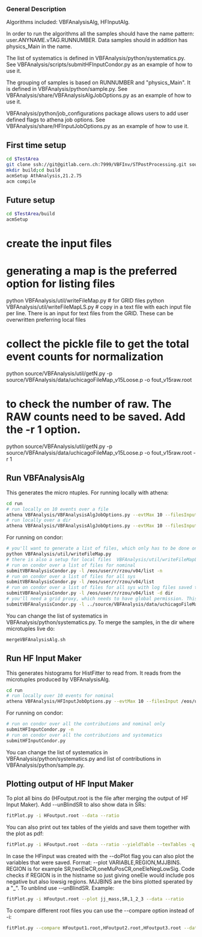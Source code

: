 ### General Description ###
Algorithms included: VBFAnalysisAlg, HFInputAlg.

In order to run the algorithms all the samples should have the name pattern: user.ANYNAME.vTAG.RUNNUMBER. Data samples should in addition has physics_Main in the name.

The list of systematics is defined in VBFAnalysis/python/systematics.py. See VBFAnalysis/scripts/submitHFInputCondor.py as an example of how to use it.

The grouping of samples is based on RUNNUMBER and "physics_Main". It is defined in VBFAnalysis/python/sample.py. See VBFAnalysis/share/VBFAnalysisAlgJobOptions.py as an example of how to use it.

VBFAnalysis/python/job_configurations package allows users to add user defined flags to athena job options. See VBFAnalysis/share/HFInputJobOptions.py as an example of how to use it.


## First time setup ##

```bash
cd $TestArea
git clone ssh://git@gitlab.cern.ch:7999/VBFInv/STPostProcessing.git source/
mkdir build;cd build
acmSetup AthAnalysis,21.2.75
acm compile
```

## Future setup ##
```bash
cd $TestArea/build
acmSetup
```

# create the input files
# generating a map is the preferred option for listing files
python VBFAnalysis/util/writeFileMap.py # for GRID files
python VBFAnalysis/util/writeFileMapLS.py # copy in a text file with each input file per line. There is an input for text files from the GRID. These can be overwritten preferring local files
# collect the pickle file to get the total event counts for normalization
python source/VBFAnalysis/util/getN.py -p source/VBFAnalysis/data/uchicagoFileMap_v15Loose.p -o fout_v15raw.root 

# to check the number of raw. The RAW counts need to be saved. Add the -r 1 option.
python source/VBFAnalysis/util/getN.py -p source/VBFAnalysis/data/uchicagoFileMap_v15Loose.p -o fout_v15raw.root -r 1

## Run VBFAnalysisAlg ##
This generates the micro ntuples.
For running locally with athena:
```bash
cd run
# run locally on 10 events over a file
athena VBFAnalysis/VBFAnalysisAlgJobOptions.py --evtMax 10 --filesInput /eos/user/r/rzou/v04/user.othrif.v04.364162.Sherpa_221_NNPDF30NNLO_Wmunu_MAXHTPTV140_280_CVetoBVeto.e5340_s3126_r9364_r9315_p3575_MiniNtuple.root/user.othrif.14790250._000001.MiniNtuple.root - --currentVariation Nominal
# run locally over a dir
athena VBFAnalysis/VBFAnalysisAlgJobOptions.py --evtMax 10 --filesInput /eos/user/r/rzou/v04/user.othrif.v04.364106.Sherpa_221_NNPDF30NNLO_Zmumu_MAXHTPTV140_280_CVetoBVeto.e5271_s3126_r9364_r9315_p3575_MiniNtuple.root/* - --currentVariation Nominal
```
For running on condor:
```bash
# you'll want to generate a list of files, which only has to be done once. give it a comma separated list of input containers
python VBFAnalysis/util/writeFileMap.py
# there is also a setup for local files  VBFAnalysis/util/writeFileMapLS.py
# run on condor over a list of files for nominal
submitVBFAnalysisCondor.py -l /eos/user/r/rzou/v04/list -n
# run on condor over a list of files for all sys
submitVBFAnalysisCondor.py -l /eos/user/r/rzou/v04/list
# run on condor over a list of files for all sys with log files saved to a specific dir
submitVBFAnalysisCondor.py -l /eos/user/r/rzou/v04/list -d dir
# you'll need a grid proxy, which needs to have global permission. This is in the /tmp/x509*. Use the -p option. -l is for the map of the files at chicago on RUCIO
submitVBFAnalysisCondor.py -l ../source/VBFAnalysis/data/uchicagoFileMap.p -n -p /home/schae/testarea/HInv/run/x509up_u20186
```
You can change the list of systematics in VBFAnalysis/python/systematics.py.
To merge the samples, in the dir where microtuples live do:
```bash
mergeVBFAnalysisAlg.sh
```


## Run HF Input Maker ##
This generates histograms for HistFitter to read from. It reads from the microtuples produced by VBFAnalysisAlg.
```bash
cd run
# run locally over 10 events for nominal
athena VBFAnalysis/HFInputJobOptions.py --evtMax 10 --filesInput /eos/user/r/rzou/v04/microtuples/Z_strongNominal364100_000001.root - --currentVariation Nominal
```
For running on condor:
```bash
# run on condor over all the contributions and nominal only
submitHFInputCondor.py -n 
# run on condor over all the contributions and systematics 
submitHFInputCondor.py
```
You can change the list of systematics in VBFAnalysis/python/systematics.py and list of contributions in VBFAnalysis/python/sample.py.

## Plotting output of HF Input Maker ##
To plot all bins do (HFoutput.root is the file after merging the output of HF Input Maker). Add --unBlindSR to also show data in SRs:
```bash
fitPlot.py -i HFoutput.root --data --ratio
```
You can also print out tex tables of the yields and save them together with the plot as pdf:
```bash
fitPlot.py -i HFoutput.root --data --ratio --yieldTable --texTables -q --saveAs pdf
```
In case the HFinput was created with the --doPlot flag you can also plot the variables that were saved. Format: --plot VARIABLE,REGION,MJJBINS. REGION is for example SR,twoEleCR,oneMuPosCR,oneEleNegLowSig. Code checks if REGION is in the histname so just giving oneEle would include pos negative but also lowsig regions. MJJBINS are the bins plotted sperated by a "\_". To unblind use --unBlindSR. Example:
```bash
fitPlot.py -i HFoutput.root --plot jj_mass,SR,1_2_3 --data --ratio
```
To compare different root files you can use the --compare option instead of -i:
```bash
fitPlot.py --compare HFoutput1.root,HFoutput2.root,HFoutput3.root --data --ratio --yieldTable --texTables -q --saveAs png
```

